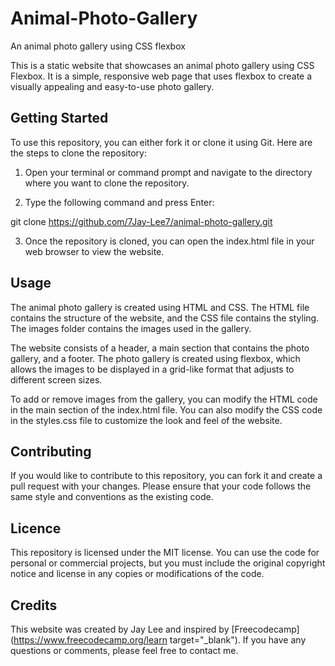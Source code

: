 # Animal-Photo-Gallery
An animal photo gallery using CSS flexbox

This is a static website that showcases an animal photo gallery using CSS Flexbox. It is a simple, responsive web page that uses flexbox to create a visually appealing and easy-to-use photo gallery.

## Getting Started

To use this repository, you can either fork it or clone it using Git. Here are the steps to clone the repository:

1. Open your terminal or command prompt and navigate to the directory where you want to clone the repository.

2. Type the following command and press Enter:

git clone https://github.com/7Jay-Lee7/animal-photo-gallery.git

3. Once the repository is cloned, you can open the index.html file in your web browser to view the website.

## Usage

The animal photo gallery is created using HTML and CSS. The HTML file contains the structure of the website, and the CSS file contains the styling. The images folder contains the images used in the gallery.

The website consists of a header, a main section that contains the photo gallery, and a footer. The photo gallery is created using flexbox, which allows the images to be displayed in a grid-like format that adjusts to different screen sizes.

To add or remove images from the gallery, you can modify the HTML code in the main section of the index.html file. You can also modify the CSS code in the styles.css file to customize the look and feel of the website.

## Contributing

If you would like to contribute to this repository, you can fork it and create a pull request with your changes. Please ensure that your code follows the same style and conventions as the existing code.

## Licence

This repository is licensed under the MIT license. You can use the code for personal or commercial projects, but you must include the original copyright notice and license in any copies or modifications of the code.

## Credits

This website was created by Jay Lee and inspired by [Freecodecamp](https://www.freecodecamp.org/learn target="_blank"). If you have any questions or comments, please feel free to contact me.
